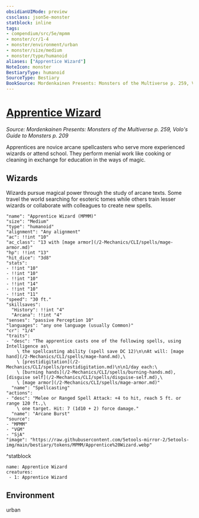```yaml
---
obsidianUIMode: preview
cssclass: json5e-monster
statblock: inline
tags:
- compendium/src/5e/mpmm
- monster/cr/1-4
- monster/environment/urban
- monster/size/medium
- monster/type/humanoid
aliases: ["Apprentice Wizard"]
NoteIcon: monster
BestiaryType: humanoid
SourceType: Bestiary
BookSource: Mordenkainen Presents: Monsters of the Multiverse p. 259, Volo's Guide to Monsters p. 209
---
```

# [Apprentice Wizard](2-Mechanics/CLI/bestiary/humanoid/apprentice-wizard-mpmm.md)
*Source: Mordenkainen Presents: Monsters of the Multiverse p. 259, Volo's Guide to Monsters p. 209*  

Apprentices are novice arcane spellcasters who serve more experienced wizards or attend school. They perform menial work like cooking or cleaning in exchange for education in the ways of magic.

## Wizards

Wizards pursue magical power through the study of arcane texts. Some travel the world searching for esoteric tomes while others train lesser wizards or collaborate with colleagues to create new spells.

```statblock
"name": "Apprentice Wizard (MPMM)"
"size": "Medium"
"type": "humanoid"
"alignment": "Any alignment"
"ac": !!int "10"
"ac_class": "13 with [mage armor](/2-Mechanics/CLI/spells/mage-armor.md)"
"hp": !!int "13"
"hit_dice": "3d8"
"stats":
- !!int "10"
- !!int "10"
- !!int "10"
- !!int "14"
- !!int "10"
- !!int "11"
"speed": "30 ft."
"skillsaves":
  "History": !!int "4"
  "Arcana": !!int "4"
"senses": "passive Perception 10"
"languages": "any one language (usually Common)"
"cr": "1/4"
"traits":
- "desc": "The apprentice casts one of the following spells, using Intelligence as\
    \ the spellcasting ability (spell save DC 12)\n\nAt will: [mage hand](/2-Mechanics/CLI/spells/mage-hand.md),\
    \ [prestidigitation](/2-Mechanics/CLI/spells/prestidigitation.md)\n\n1/day each:\
    \ [burning hands](/2-Mechanics/CLI/spells/burning-hands.md), [disguise self](/2-Mechanics/CLI/spells/disguise-self.md),\
    \ [mage armor](/2-Mechanics/CLI/spells/mage-armor.md)"
  "name": "Spellcasting"
"actions":
- "desc": "Melee or Ranged Spell Attack: +4 to hit, reach 5 ft. or range 120 ft.,\
    \ one target. Hit: 7 (1d10 + 2) force damage."
  "name": "Arcane Burst"
"source":
- "MPMM"
- "VGM"
- "SjA"
"image": "https://raw.githubusercontent.com/5etools-mirror-2/5etools-img/main/bestiary/tokens/MPMM/Apprentice%20Wizard.webp"
```
^statblock

```encounter-table
name: Apprentice Wizard
creatures:
 - 1: Apprentice Wizard
```

## Environment

urban